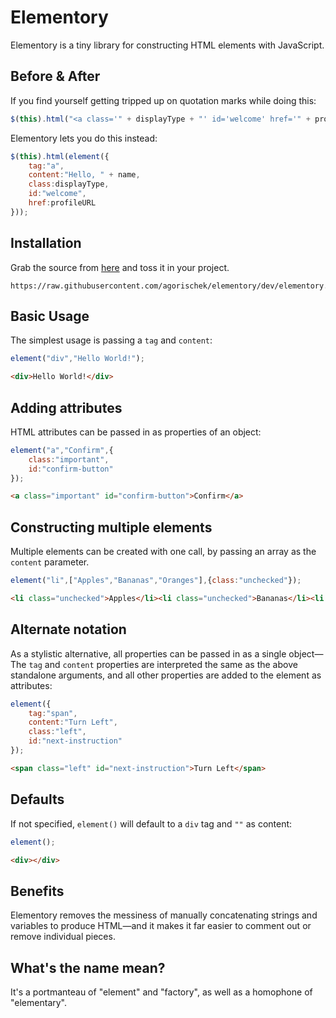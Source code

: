 # Elementory
Elementory is a tiny library for constructing HTML elements with JavaScript.
 
## Before & After
If you find yourself getting tripped up on quotation marks while doing this:
```js
$(this).html("<a class='" + displayType + "' id='welcome' href='" + profileURL + "'>Hello, " + name + "</a>");
```
Elementory lets you do this instead:
```js
$(this).html(element({
    tag:"a",
    content:"Hello, " + name,
    class:displayType,
    id:"welcome",
    href:profileURL
}));
```

## Installation
Grab the source from [here](https://raw.githubusercontent.com/agorischek/elementory/master/elementory.min.js) and toss it in your project.
```
https://raw.githubusercontent.com/agorischek/elementory/dev/elementory.min.js
```

## Basic Usage
The simplest usage is passing a `tag` and `content`:
```js
element("div","Hello World!");
```
```html
<div>Hello World!</div>
```

## Adding attributes
HTML attributes can be passed in as properties of an object:
```js
element("a","Confirm",{
    class:"important",
    id:"confirm-button"
});
```
```html
<a class="important" id="confirm-button">Confirm</a>
```

## Constructing multiple elements
Multiple elements can be created with one call, by passing an array as the `content` parameter.
```js
element("li",["Apples","Bananas","Oranges"],{class:"unchecked"});
```
```html
<li class="unchecked">Apples</li><li class="unchecked">Bananas</li><li class="unchecked">Oranges</li>
```

## Alternate notation
As a stylistic alternative, all properties can be passed in as a single object—The `tag` and `content` properties are interpreted the same as the above standalone arguments, and all other properties are added to the element as attributes:
```js
element({
    tag:"span",
    content:"Turn Left",
    class:"left",
    id:"next-instruction"
});
```
```html
<span class="left" id="next-instruction">Turn Left</span>
```

## Defaults
If not specified, `element()` will default to a `div` tag and `""` as content:
```js
element();
```
```html
<div></div>
``` 

## Benefits
Elementory removes the messiness of manually concatenating strings and variables to produce HTML—and it makes it far easier to comment out or remove individual pieces.

## What's the name mean?
It's a portmanteau of "element" and "factory", as well as a homophone of "elementary".